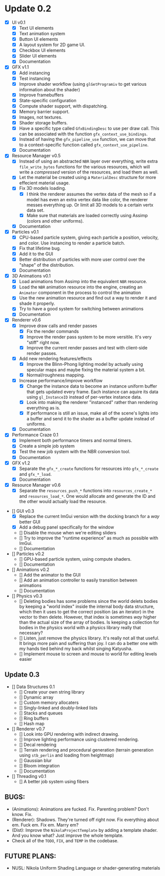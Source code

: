 # Update 0.2
- [x] UI v0.1
    - [x] Text UI elements 
    - [x] Text animation system
    - [x] Button UI elements
    - [x] A layout system for 2D game UI.
    - [x] Checkbox UI elements 
    - [x] Slider UI elements
    - [x] Documentation
- [x] GFX v1.1 
    - [x] Add instancing
    - [x] Test instancing
    - [x] Improve shader workflow (using `glGetProgramiv` to get various information about the shader)
    - [x] Improve framebuffers
    - [x] State-specific configuration
    - [x] Compute shader support, with dispatching.
    - [x] Memory barrier support. 
    - [x] Images, not textures. 
    - [x] Shader storage buffers.
    - [x] Have a specific type called `GfxBindingDesc` to use per draw call. This can be associated with the function `gfx_context_use_bindings`.
    - [x] Instead of having the `gfx_pipeline_use` function, we can move that to a context-specific function called `gfx_context_use_pipeline`.
    - [x] Documentation
- [x] Resource Manager v0.5
    - [x] Instead of using an abstracted `NBR` layer over everything, write extra `file_write_bytes` functions for the various resources, which will write a _compressed_ version of the resources, and load them as well.
    - [x] Let the material be created using a `MaterialDesc` structure for more effecient material usage. 
    - [x] Fix 3D models loading. 
        - [x] I think the renderer assumes the vertex data of the mesh so if a model has even an extra vertex data like color, the renderer messes everything up. Or limit all 3D models to a certain vertx data set. 
        - [x] Make sure that materials are loaded correctly using Assimp (colors and other uniforms).
    - [x] Documentation
- [x] Particles v0.1 
    - [x] CPU-based particle system, giving each particle a position, velocity, and color. Use instancing to render a particle batch.
    - [x] Fix that lifetime bug.
    - [x] Add it to the GUI
    - [x] Better distribution of particles with more user control over the "shape" of the distribution.
    - [x] Documentation
- [x] 3D Animations v0.1
    - [x] Load animations from Assimp into the equivalent `NBR` resource.
    - [x] Load the `NBR` animation resource into the engine, creating an `Animator` component in the process to control the animation 
    - [x] Use the new animation resource and find out a way to render it and shade it properly.
    - [x] Try to have a good system for switching between animations
    - [x] Documentation
- [x] Renderer v0.6 
    - [x] Improve draw calls and render passes
        - [x] Fix the render commands
        - [x] Improve the render pass system to be more versitile. It's very "stiff" right now.
        - [x] Improve the current render passes and test with client-side render passes.
    - [x] Add new rendering features/effects 
        - [x] Improve the Blinn-Phong lighting model by actually using specular maps and maybe fixing the material system a bit. 
        - [x] Normal/roughness mapping.
    - [x] Increase performance/improve workflow
        - [x] Change the instance data to become an instance uniform buffer that gets updated every frame. Each instance can aquire its data using `gl_InstanceID` instead of per-vertex instance data.
        - [x] Look into making the renderer "instanced" rather than rendering everything as is.
        - [x] If performance is still an issue, make all of the scene's lights into a buffer and send it to the shader as a buffer update instead of uniforms.
    - [x] Documentation
- [x] Performance Craze 0.1 
    - [x] Implement both performance timers and normal timers.
    - [x] Create a simple job system 
    - [x] Test the new job system with the NBR conversion tool. 
    - [x] Documentation
- [x] GFX v1.2
    - [x] Separate the `gfx_*_create` functions for resources into `gfx_*_create` and `gfx_*_load`.  
    - [x] Documentation
- [x] Resource Manager v0.6
    - [x] Separate the `resources_push_*` functions into `resources_create_*` and `resources_load_*`. One would allocate and generate the ID and the other would actually load the resource.
- [] GUI v0.3
    - [x] Replace the current ImGui version with the docking branch for a _way_ better GUI 
    - [x] Add a debug panel specifically for the window 
    - [] Disable the mouse when we're editing sliders
    - [] Try to improve the "runtime experience" as much as possible with ImGui.
    - [] Documentation
- [] Particles v0.2 
    - [] GPU-based particle system, using compute shaders.
    - [] Documentation
- [] Animations v0.2 
    - [] Add the animator to the GUI
    - [] Add an animation controller to easily transition between animations 
    - [] Documentation
- [] Physics v0.3
    - [] Deleting bodies has some problems since the world delets bodies by keeping a "world index" inside the internal body data structure, which then it uses to 
         get the correct position (as an iterator) in the vector to then delete. However, that index is sometimes _way_ higher than the actual size of the array of bodies. Is keeping a collection for bodies in the physics world 
         with a physics library really that necessary?
    - [] Listen, just remove the physics library. It's really not all that useful. It brings more pain and suffering than joy. I can do a better one with my hands tied behind my back whilst singing Katyusha. 
    - [] Implement mouse to screen and mouse to world for editing levels easier

## Update 0.3
- [] Data Structures 0.1 
    - [] Create your own string library 
    - [] Dynamic array 
    - [] Custom memory allocaters
    - [] Singly-linked and doubly-linked lists
    - [] Stacks and queues
    - [] Ring buffers
    - [] Hash map
- [] Renderer v0.7 
    - [] Look into GPU rendering with indirect drawing.
    - [] Improve lighting performance using clustered rendering.
    - [] Decal rendering 
    - [] Terrain rendering and procedural generation (terrain generation using `stb_perlin` and loading from heightmap)
    - [] Gaussian blur
    - [] Bloom integration 
    - [] Documentation
- [] Threading v0.1 
    - [] A better job system using fibers

## BUGS:
- (Animations): Animations are fucked. Fix. Parenting problem? Don't know. Fix.
- (Renderer): Shadows. They're turned off right now. Fix everything about em. Fuck em. Fix em. Marry em?
- (Dist): Improve the `NikolaProjectTemplate` by adding a template shader. And you know what? Just improve the whole template.
- Check all of the `TODO`, `FIX`, and `TEMP` in the codebase.

## FUTURE PLANS: 
- NUSL: Nikola Uniform Shading Language or shader-generating materials
